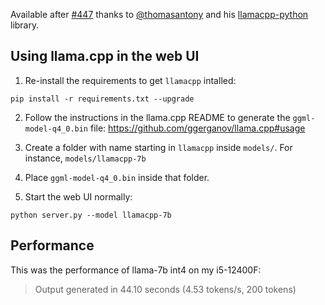 Available after [#447](https://github.com/oobabooga/text-generation-webui/pull/447) thanks to [@thomasantony](https://github.com/thomasantony) and his [llamacpp-python](https://github.com/thomasantony/llamacpp-python) library.

## Using llama.cpp in the web UI

1. Re-install the requirements to get `llamacpp` intalled:

```
pip install -r requirements.txt --upgrade
```

2. Follow the instructions in the llama.cpp README to generate the `ggml-model-q4_0.bin` file: https://github.com/ggerganov/llama.cpp#usage

3. Create a folder with name starting in `llamacpp` inside `models/`. For instance, `models/llamacpp-7b`

4. Place `ggml-model-q4_0.bin` inside that folder.

5. Start the web UI normally:

```
python server.py --model llamacpp-7b
```

## Performance

This was the performance of llama-7b int4 on my i5-12400F:

> Output generated in 44.10 seconds (4.53 tokens/s, 200 tokens)
